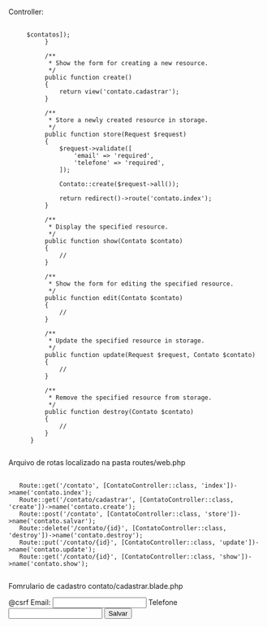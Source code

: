 Controller:

<pre class="language-php">
  <code class="language-php">
    <?php

      namespace App\Http\Controllers;
      
      use App\Models\Contato;
      use Illuminate\Http\Request;
      
      class ContatoController extends Controller
      {
          /**
           * Display a listing of the resource.
           */
          public function index()
          {
              $contatos = Contato::all();
      
              return view('contato.index', ['contatos' => $contatos]);
          }
      
          /**
           * Show the form for creating a new resource.
           */
          public function create()
          {
              return view('contato.cadastrar');
          }
      
          /**
           * Store a newly created resource in storage.
           */
          public function store(Request $request)
          {
              $request->validate([
                  'email' => 'required',
                  'telefone' => 'required',
              ]);
      
              Contato::create($request->all());
      
              return redirect()->route('contato.index');
          }
      
          /**
           * Display the specified resource.
           */
          public function show(Contato $contato)
          {
              //
          }
      
          /**
           * Show the form for editing the specified resource.
           */
          public function edit(Contato $contato)
          {
              //
          }
      
          /**
           * Update the specified resource in storage.
           */
          public function update(Request $request, Contato $contato)
          {
              //
          }
      
          /**
           * Remove the specified resource from storage.
           */
          public function destroy(Contato $contato)
          {
              //
          }
      }
  </code>
</pre>

Arquivo de rotas localizado na pasta routes/web.php 
<pre class="language-php">
  <code class="language-php">
   Route::get('/contato', [ContatoController::class, 'index'])->name('contato.index');
   Route::get('/contato/cadastrar', [ContatoController::class, 'create'])->name('contato.create');
   Route::post('/contato', [ContatoController::class, 'store'])->name('contato.salvar');
   Route::delete('/contato/{id}', [ContatoController::class, 'destroy'])->name('contato.destroy');
   Route::put('/contato/{id}', [ContatoController::class, 'update'])->name('contato.update');
   Route::get('/contato/{id}', [ContatoController::class, 'show'])->name('contato.show');
  </code>
</pre>

Fomrulario de cadastro  contato/cadastrar.blade.php 

<!DOCTYPE html>
<html lang="en">
<head>
    <meta charset="UTF-8">
    <meta name="viewport" content="width=device-width, initial-scale=1.0">
    <meta http-equiv="X-UA-Compatible" content="ie=edge">
    <title>Cadastrar Contato</title>
</head>
<body>
    <form action="{{ route('contato.salvar') }}" method="post">
        @csrf
        <label for="">Email: </label>
        <input type="text" name="email" id="email">
        <label for="">Telefone</label>
        <input type="text" name="telefone" id="telefone">
        <button type="submit">Salvar</button>
    </form>
</body>
</html>


